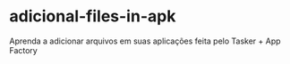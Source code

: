 # adicional-files-in-apk
Aprenda a adicionar arquivos em suas aplicações feita pelo Tasker + App Factory
